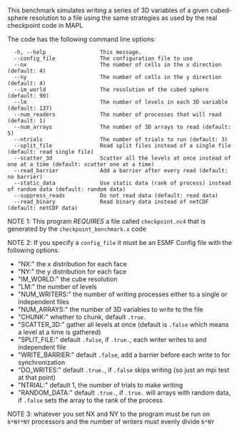 This benchmark simulates writing a series of 3D variables of a given cubed-sphere resolution to a file using the same strategies as used by the real checkpoint code in MAPL

The code has the following command line options:

```
  -h, --help                 This message.
  --config_file              The configuration file to use
  --nx                       The number of cells in the x direction (default: 4)
  --ny                       The number of cells in the y direction (default: 4)
  --im_world                 The resolution of the cubed sphere (default: 90)
  --lm                       The number of levels in each 3D variable (default: 137)
  --num_readers              The number of processes that will read (default: 1)
  --num_arrays               The number of 3D arrays to read (default: 5)
  --ntrials                  The number of trials to run (default: 3)
  --split_file               Read split files instead of a single file (default: read single file)
  --scatter_3d               Scatter all the levels at once instead of one at a time (default: scatter one at a time)
  --read_barrier             Add a barrier after every read (default: no barrier)
  --static_data              Use static data (rank of process) instead of random data (default: random data)
  --suppress_reads           Do not read data (default: read data)
  --read_binary              Read binary data instead of netCDF (default: netCDF data)
```

NOTE 1: This program *REQUIRES* a file called `checkpoint.nc4` that is generated by the `checkpoint_benchmark.x` code

NOTE 2: If you specify a `config_file` it must be an ESMF Config file with the following options:

- "NX:" the x distribution for each face
- "NY:" the y distribution for each face
- "IM\_WORLD:" the cube resolution
- "LM:" the number of levels
- "NUM\_WRITERS:" the number of writing processes either to a single or independent files
- "NUM\_ARRAYS:" the number of 3D variables to write to the file
- "CHUNK:" whether to chunk, default `.true.`
- "SCATTER\_3D:" gather all levels at once (default is `.false` which means a level at a time is gathered)
- "SPLIT\_FILE:" default `.false`, if `.true.`, each writer writes to and independent file
- "WRITE\_BARRIER:" default `.false`, add a barrier before each write to for synchronization
- "DO\_WRITES:" default `.true.`, if `.false` skips writing (so just an mpi test at that point)
- "NTRIAL:" default 1, the number of trials to make writing
- "RANDOM\_DATA:" default `.true.`, if `.true.` will arrays with random data, if `.false` sets the array to the rank of the process

NOTE 3: whatever you set NX and NY to the program must be run on `6*NY*NY` processors and the number of writers must evenly divide `6*NY`
